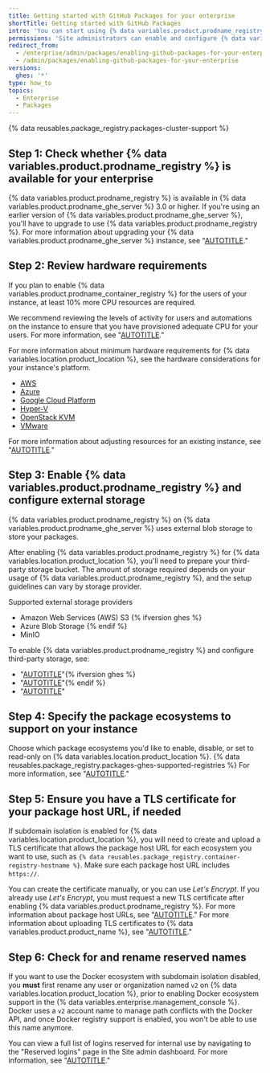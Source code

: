 ```yaml
---
title: Getting started with GitHub Packages for your enterprise
shortTitle: Getting started with GitHub Packages
intro: 'You can start using {% data variables.product.prodname_registry %} on {% data variables.location.product_location %} by enabling the feature, configuring third-party storage, configuring the ecosystems you want to support, and updating your TLS certificate.'
permissions: 'Site administrators can enable and configure {% data variables.product.prodname_registry %}.'
redirect_from:
  - /enterprise/admin/packages/enabling-github-packages-for-your-enterprise
  - /admin/packages/enabling-github-packages-for-your-enterprise
versions:
  ghes: '*'
type: how_to
topics:
  - Enterprise
  - Packages
---
```



{% data reusables.package_registry.packages-cluster-support %}

## Step 1: Check whether {% data variables.product.prodname_registry %} is available for your enterprise

{% data variables.product.prodname_registry %} is available in {% data variables.product.prodname_ghe_server %} 3.0 or higher. If you're using an earlier version of {% data variables.product.prodname_ghe_server %}, you'll have to upgrade to use {% data variables.product.prodname_registry %}. For more information about upgrading your {% data variables.product.prodname_ghe_server %} instance, see "[AUTOTITLE](/admin/overview/about-upgrades-to-new-releases)."

## Step 2: Review hardware requirements

If you plan to enable {% data variables.product.prodname_container_registry %} for the users of your instance, at least 10% more CPU resources are required.

We recommend reviewing the levels of activity for users and automations on the instance to ensure that you have provisioned adequate CPU for your users. For more information, see "[AUTOTITLE](/admin/enterprise-management/monitoring-your-appliance)."

For more information about minimum hardware requirements for {% data variables.location.product_location %}, see the hardware considerations for your instance's platform.

* [AWS](/admin/installation/setting-up-a-github-enterprise-server-instance/installing-github-enterprise-server-on-aws#hardware-considerations)
* [Azure](/admin/installation/setting-up-a-github-enterprise-server-instance/installing-github-enterprise-server-on-azure#hardware-considerations)
* [Google Cloud Platform](/admin/installation/setting-up-a-github-enterprise-server-instance/installing-github-enterprise-server-on-google-cloud-platform#hardware-considerations)
* [Hyper-V](/admin/installation/setting-up-a-github-enterprise-server-instance/installing-github-enterprise-server-on-hyper-v#hardware-considerations)
* [OpenStack KVM](/admin/installation/setting-up-a-github-enterprise-server-instance/installing-github-enterprise-server-on-openstack-kvm#hardware-considerations)
* [VMware](/admin/installation/setting-up-a-github-enterprise-server-instance/installing-github-enterprise-server-on-vmware#hardware-considerations)

For more information about adjusting resources for an existing instance, see "[AUTOTITLE](/admin/enterprise-management/updating-the-virtual-machine-and-physical-resources/increasing-cpu-or-memory-resources)."

## Step 3: Enable {% data variables.product.prodname_registry %} and configure external storage

{% data variables.product.prodname_registry %} on {% data variables.product.prodname_ghe_server %} uses external blob storage to store your packages.

After enabling {% data variables.product.prodname_registry %} for {% data variables.location.product_location %}, you'll need to prepare your third-party storage bucket. The amount of storage required depends on your usage of {% data variables.product.prodname_registry %}, and the setup guidelines can vary by storage provider.

Supported external storage providers
* Amazon Web Services (AWS) S3 {% ifversion ghes %}
* Azure Blob Storage {% endif %}
* MinIO

To enable {% data variables.product.prodname_registry %} and configure third-party storage, see:
* "[AUTOTITLE](/admin/packages/enabling-github-packages-with-aws)"{% ifversion ghes %}
* "[AUTOTITLE](/admin/packages/enabling-github-packages-with-azure-blob-storage)"{% endif %}
* "[AUTOTITLE](/admin/packages/enabling-github-packages-with-minio)"

## Step 4: Specify the package ecosystems to support on your instance

Choose which package ecosystems you'd like to enable, disable, or set to read-only on {% data variables.location.product_location %}. {% data reusables.package_registry.packages-ghes-supported-registries %} For more information, see "[AUTOTITLE](/admin/packages/configuring-package-ecosystem-support-for-your-enterprise)."

## Step 5: Ensure you have a TLS certificate for your package host URL, if needed

If subdomain isolation is enabled for {% data variables.location.product_location %}, you will need to create and upload a TLS certificate that allows the package host URL for each ecosystem you want to use, such as `{% data reusables.package_registry.container-registry-hostname %}`. Make sure each package host URL includes `https://`.

  You can create the certificate manually, or you can use _Let's Encrypt_. If you already use _Let's Encrypt_, you must request a new TLS certificate after enabling {% data variables.product.prodname_registry %}. For more information about package host URLs, see "[AUTOTITLE](/admin/configuration/configuring-network-settings/enabling-subdomain-isolation)." For more information about uploading TLS certificates to {% data variables.product.product_name %}, see "[AUTOTITLE](/admin/configuration/configuring-network-settings/configuring-tls)."

## Step 6: Check for and rename reserved names

If you want to use the Docker ecosystem with subdomain isolation disabled, you **must** first rename any user or organization named `v2` on {% data variables.location.product_location %}, prior to enabling Docker ecosystem support in the {% data variables.enterprise.management_console %}. Docker uses a `v2` account name to manage path conflicts with the Docker API, and once Docker registry support is enabled, you won't be able to use this name anymore.

You can view a full list of logins reserved for internal use by navigating to the "Reserved logins" page in the Site admin dashboard. For more information, see "[AUTOTITLE](/admin/configuration/configuring-your-enterprise/site-admin-dashboard#reserved-logins)."
